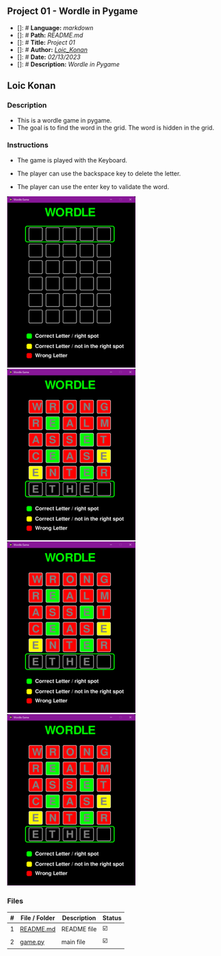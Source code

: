## Project 01 -  Wordle in Pygame

- []: # **Language:** _markdown_
- []: # **Path:** _README.md_
- []: # **Title:** _Project 01_
- []: # **Author:** _[Loic_Konan](Loic_Konan)_
- []: # **Date:** _02/13/2023_
- []: # **Description:** _Wordle in Pygame_
  
## Loic Konan

### Description

- This is a wordle game in pygame.
- The goal is to find the word in the grid. The word is hidden in the grid.

### Instructions

- The game is played with the Keyboard.

- The player can use the backspace key to delete the letter.

- The player can use the enter key to validate the word.
<img src="assets/pic1.png" width="300" height= "400">
<img src="assets/pic.png"  width="300" height= "400">
<img src="assets/pic.png"  width="300" height= "400">
<img src="assets/pic.png"  width="300" height= "400">


### Files

|   #   | File / Folder          | Description | Status                  |
| :---: | ---------------------- | ----------- | ----------------------- |
|   1   | [README.md](README.md) | README file | :ballot_box_with_check: |
|   2   | [game.py](game.py)     | main file   | :ballot_box_with_check: |
